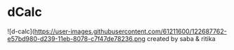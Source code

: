 # dCalc
![d-calc](https://user-images.githubusercontent.com/61211600/122687762-e57bd980-d239-11eb-8078-c7f47de78236.png
created by saba & ritika
